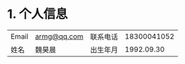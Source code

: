 # 1. 个人信息

|       |             |          |             |
| ----- | ----------- | -------- | ----------- |
| Email | armg@qq.com | 联系电话 | 18300041052 |
| 姓名  | 魏昊晨      | 出生年月 | 1992.09.30  |

